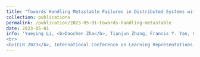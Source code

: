 ```yaml
---
title: "Towards Handling Metastable Failures in Distributed Systems with Offline Reinforcement Learning"
collection: publications
permalink: /publication/2023-05-01-towards-handling-metastable
date: 2023-05-01
info: 'Yueying Li, <b>Daochen Zha</b>, Tianjun Zhang, Francis Y. Yan, G. Edward Suh, Christina Delimitrou
<br>
<b>ICLR 2023</b>, International Conference on Learning Representations, tiny papers track'
---
```

